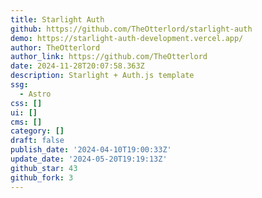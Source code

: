 ```yaml
---
title: Starlight Auth
github: https://github.com/TheOtterlord/starlight-auth
demo: https://starlight-auth-development.vercel.app/
author: TheOtterlord
author_link: https://github.com/TheOtterlord
date: 2024-11-28T20:07:58.363Z
description: Starlight + Auth.js template
ssg:
  - Astro
css: []
ui: []
cms: []
category: []
draft: false
publish_date: '2024-04-10T19:00:33Z'
update_date: '2024-05-20T19:19:13Z'
github_star: 43
github_fork: 3
---
```

